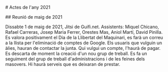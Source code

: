 \# Actes de l'any 2021

\## Reunió de maig de 2021

Dissabte 1 de maig de 2021, Jitsi de Guifi.net. Assistents: Miquel Chicano, Rafael Carreras, Josep Maria Ferrer, Orestes Mas, Aniol Martí, David Pinilla. Es valora positivament el Dia de la Llibertat del Maquinari, es farà un correu a la llista per l'eliminació de comptes de Google. Els usuaris que vulguin un àlies, hauran de contactar la junta. Qui vulgui un compte, l'haurà de pagar. Es descarta de moment la creació d'un nou grup de treball. Es fa un seguiment del grup de treball d'administracions i de les feines dels masovers. Hi haurà serveis que es deixaran de prestar.
